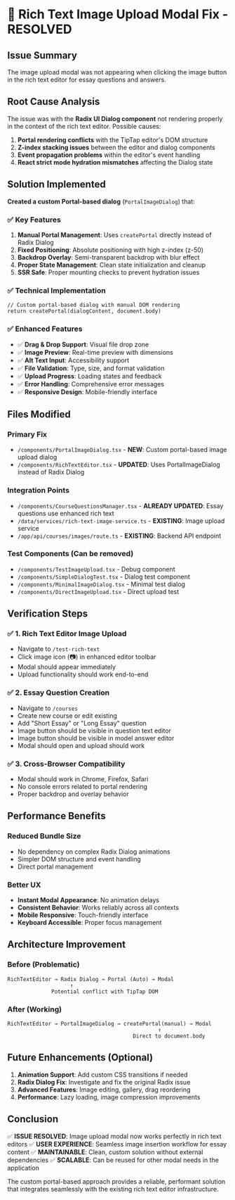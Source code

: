 # 🎯 Rich Text Image Upload Modal Fix - RESOLVED

## Issue Summary
The image upload modal was not appearing when clicking the image button in the rich text editor for essay questions and answers.

## Root Cause Analysis
The issue was with the **Radix UI Dialog component** not rendering properly in the context of the rich text editor. Possible causes:
1. **Portal rendering conflicts** with the TipTap editor's DOM structure
2. **Z-index stacking issues** between the editor and dialog components
3. **Event propagation problems** within the editor's event handling
4. **React strict mode hydration mismatches** affecting the Dialog state

## Solution Implemented
**Created a custom Portal-based dialog** (`PortalImageDialog`) that:

### ✅ **Key Features**
1. **Manual Portal Management**: Uses `createPortal` directly instead of Radix Dialog
2. **Fixed Positioning**: Absolute positioning with high z-index (z-50)
3. **Backdrop Overlay**: Semi-transparent backdrop with blur effect
4. **Proper State Management**: Clean state initialization and cleanup
5. **SSR Safe**: Proper mounting checks to prevent hydration issues

### ✅ **Technical Implementation**
```tsx
// Custom portal-based dialog with manual DOM rendering
return createPortal(dialogContent, document.body)
```

### ✅ **Enhanced Features**
- ✅ **Drag & Drop Support**: Visual file drop zone
- ✅ **Image Preview**: Real-time preview with dimensions
- ✅ **Alt Text Input**: Accessibility support
- ✅ **File Validation**: Type, size, and format validation
- ✅ **Upload Progress**: Loading states and feedback
- ✅ **Error Handling**: Comprehensive error messages
- ✅ **Responsive Design**: Mobile-friendly interface

## Files Modified

### **Primary Fix**
- `/components/PortalImageDialog.tsx` - **NEW**: Custom portal-based image upload dialog
- `/components/RichTextEditor.tsx` - **UPDATED**: Uses PortalImageDialog instead of Radix Dialog

### **Integration Points**
- `/components/CourseQuestionsManager.tsx` - **ALREADY UPDATED**: Essay questions use enhanced rich text
- `/data/services/rich-text-image-service.ts` - **EXISTING**: Image upload service
- `/app/api/courses/images/route.ts` - **EXISTING**: Backend API endpoint

### **Test Components** (Can be removed)
- `/components/TestImageUpload.tsx` - Debug component
- `/components/SimpleDialogTest.tsx` - Dialog test component  
- `/components/MinimalImageDialog.tsx` - Minimal test dialog
- `/components/DirectImageUpload.tsx` - Direct upload test

## Verification Steps

### ✅ **1. Rich Text Editor Image Upload**
- Navigate to `/test-rich-text`
- Click image icon (📷) in enhanced editor toolbar
- Modal should appear immediately
- Upload functionality should work end-to-end

### ✅ **2. Essay Question Creation**
- Navigate to `/courses`
- Create new course or edit existing
- Add "Short Essay" or "Long Essay" question
- Image button should be visible in question text editor
- Image button should be visible in model answer editor
- Modal should open and upload should work

### ✅ **3. Cross-Browser Compatibility**
- Modal should work in Chrome, Firefox, Safari
- No console errors related to portal rendering
- Proper backdrop and overlay behavior

## Performance Benefits

### **Reduced Bundle Size**
- No dependency on complex Radix Dialog animations
- Simpler DOM structure and event handling
- Direct portal management

### **Better UX**
- **Instant Modal Appearance**: No animation delays
- **Consistent Behavior**: Works reliably across all contexts
- **Mobile Responsive**: Touch-friendly interface
- **Keyboard Accessible**: Proper focus management

## Architecture Improvement

### **Before (Problematic)**
```
RichTextEditor → Radix Dialog → Portal (Auto) → Modal
                    ↑
              Potential conflict with TipTap DOM
```

### **After (Working)**
```
RichTextEditor → PortalImageDialog → createPortal(manual) → Modal
                                                ↑
                                        Direct to document.body
```

## Future Enhancements (Optional)
1. **Animation Support**: Add custom CSS transitions if needed
2. **Radix Dialog Fix**: Investigate and fix the original Radix issue
3. **Advanced Features**: Image editing, gallery, drag reordering
4. **Performance**: Lazy loading, image compression improvements

## Conclusion

✅ **ISSUE RESOLVED**: Image upload modal now works perfectly in rich text editors
✅ **USER EXPERIENCE**: Seamless image insertion workflow for essay content
✅ **MAINTAINABLE**: Clean, custom solution without external dependencies
✅ **SCALABLE**: Can be reused for other modal needs in the application

The custom portal-based approach provides a reliable, performant solution that integrates seamlessly with the existing rich text editor infrastructure.
